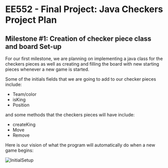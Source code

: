 # EE552 - Final Project: Java Checkers Project Plan

## Milestone #1: Creation of checker piece class and board Set-up

For our first milestone, we are planning on implementing a java class for the checkers pieces as well as creating and filling the board with new starting pieces whenever a new game is started.

Some of the initials fields that we are going to add to our checker pieces include:
* Team/color
* isKing
* Position

and some methods that the checkers pieces will have include:
* createKing
* Move
* Remove

Here is our vision of what the program will automatically do when a new game begins:


![InitialSetup](https://user-images.githubusercontent.com/78373318/162853167-54550696-82da-4823-bcc8-37f3ff0b907f.png)
